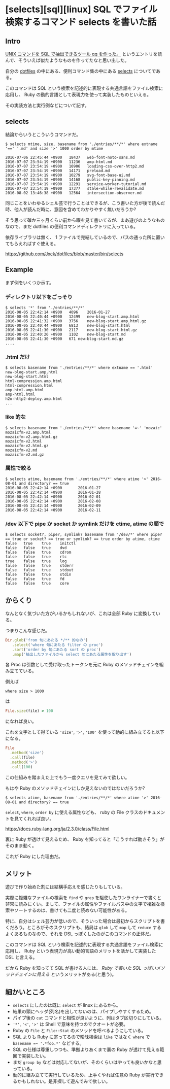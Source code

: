 # [selects][sql][linux] SQL でファイル検索するコマンド selects を書いた話

## Intro

[UNIX コマンドを SQL で抽出できるツール qq を作った。](http://mattn.kaoriya.net/software/lang/go/20160805190022.htm) というエントリを読んで、そういえば似たようなものを作ってたなと思い出した。

自分の [dotfiles](https://github.com/jxck/dotfiles) の中にある、便利コマンド集の中にある [selects](https://github.com/Jxck/dotfiles/blob/master/bin/selects) についてである。

このコマンドは SQL という検索を記述的に表現する共通言語をファイル検索に応用し、 Ruby の動的言語として表現力を使って実装したものといえる。

その実装方法と実行例などについて記す。


## selects

結論からいうとこういうコマンドだ。


```
$ selects mtime, size, basename from './entries/**/*' where extname '==' '.md' and size '>' 1000 order by mtime

2016-07-06 22:45:44 +0900	18437	web-font-noto-sans.md
2016-07-07 23:54:19 +0900	11236	amp-html.md
2016-07-07 23:54:19 +0900	10906	loading-css-over-http2.md
2016-07-07 23:54:19 +0900	14171	preload.md
2016-07-07 23:54:19 +0900	10279	svg-font-base-ui.md
2016-07-07 23:54:19 +0900	14168	public-key-pinning.md
2016-07-07 23:54:19 +0900	12291	service-worker-tutorial.md
2016-07-07 23:54:19 +0900	17377	stale-while-revalidate.md
2016-08-02 13:46:38 +0900	12564	intersection-observer.md
```

同じことをいわゆるシェル芸で行うことはできるが、こう書いた方が後で読んだ時、他人が読んだ時に、意図を含めてわかりやすく無いだろうか?

そう思って確か三ヶ月くらい前から暇を見て書いてるが、まあ遊びのようなものなので、まだ dotfiles の便利コマンドディレクトリに入っている。

依存ライブラリは無く、 1 ファイルで完結しているので、パスの通った所に置いてもらえればすぐ使える。

<https://github.com/Jxck/dotfiles/blob/master/bin/selects>


## Example

まず例をいくつか示す。


### ディレクトリ以下をごっそり


```
$ selects '*' from './entries/**/*'
2016-08-05 22:42:14 +0900	4096	2016-01-27
2016-08-05 22:40:44 +0900	12499	new-blog-start.amp.html
2016-08-05 22:41:32 +0900	3756	new-blog-start.amp.html.gz
2016-08-05 22:40:44 +0900	6813	new-blog-start.html
2016-08-05 22:41:30 +0900	2117	new-blog-start.html.gz
2016-08-05 22:40:20 +0900	1102	new-blog-start.md
2016-08-05 22:41:30 +0900	671	new-blog-start.md.gz
....
```


### .html だけ


```
$ selects basename from './entries/**/*' where extname == '.html'
new-blog-start.amp.html
new-blog-start.html
html-compression.amp.html
html-compression.html
amp-html.amp.html
amp-html.html
h2o-http2-deploy.amp.html
...
```


### like 的な


```
$ selects basename from './entries/**/*' where basename '=~' 'mozaic'
mozaicfm-v2.amp.html
mozaicfm-v2.amp.html.gz
mozaicfm-v2.html
mozaicfm-v2.html.gz
mozaicfm-v2.md
mozaicfm-v2.md.gz
```


### 属性で絞る


```
$ selects atime, basename from './entries/**/*' where atime '>' 2016-08-01 and directory? == true
2016-08-05 22:42:14 +0900       2016-01-27
2016-08-05 22:42:14 +0900       2016-01-28
2016-08-05 22:42:14 +0900       2016-02-01
2016-08-05 22:42:14 +0900       2016-02-08
2016-08-05 22:42:14 +0900       2016-02-09
2016-08-05 22:42:14 +0900       2016-02-11
```


### /dev 以下で pipe か socket か symlink だけを ctime, atime の順で


```
$ selects socket?, pipe?, symlink? basename from '/dev/*' where pipe? == true or socket? == true or symlink? == true order by atime, ctime
false   true    true    initctl
false   false   true    dvd
false   false   true    cdrom
false   false   true    rtc
true    false   true    log
false   false   true    stderr
false   false   true    stdout
false   false   true    stdin
false   false   true    fd
false   false   true    core
```


## からくり

なんとなく気づいた方がいるかもしれないが、これは全部 Ruby に変換している。

つまりこんな感じだ。


```ruby
Dir.glob('from 句にあたる */** 的なの')
   .select('where 句にあたる filter の proc')
   .sort('order by 句にあたる sort の proc')
   .map('抽出したファイルから select 句にあたる属性を取り出す')
```

各 Proc は引数として受け取ったトークンを元に Ruby のメソッドチェインを組み立てている。

例えば


```
where size > 1000
```

は


```ruby
File.size(file) > 100
```

になれば良い。

これを文字として得ている `'size'`, `'>'`, `'100'` を使って動的に組み立てると以下になる。


```ruby
File
  .method('size')
  .call(file)
  .method('>')
  .call(100)
```

この仕組みを踏まえた上でもう一度クエリを見てみて欲しい。

もはや Ruby のメソッドチェインにしか見えないのではないだろうか?


```
$ selects atime, basename from './entries/**/*' where atime '>' 2016-08-01 and directory? == true
```

`select`, `where`, `order by` に使える属性なども、 ruby の File クラスのドキュメントを見てくれれば良い。

<https://docs.ruby-lang.org/ja/2.3.0/class/File.html>

裏に Ruby が透けて見えるため、 Ruby を知ってると「こうすれば動きそう」がそのまま動く。

これが Ruby にした理由だ。


## メリット

遊びで作り始めた割には結構手応えを感じたりもしている。

実際に複雑なファイルの検索を `find` や `grep` を駆使したワンライナーで書くと非常に読みにくい。まして、ファイルの属性やファイルパス中の文字で複雑な検索やソートするのは、書けても二度と読めない可能性がある。

特に、自分はシェル芸力が低いので、そういった場合は最初からスクリプトを書くだろう。ところがそのスクリプトも、結局は `glob` して `map` して `reduce` するよくあるものなので、それを DSL っぽくしたのがこのコマンドの正体だ。

このコマンドは SQL という検索を記述的に表現する共通言語をファイル検索に応用し、 Ruby という表現力が高い動的言語のメリットを活かして実装した DSL と言える。

だから Ruby を知ってて SQL が書ける人には、 *Ruby で書いた SQL っぽいメソッドチェインに見える* というメリットがある(と思う)。


## 細かいところ

- `selects` にしたのは既に `select` が linux にあるから。
- 結果の頭にヘッダ(列名)を出してないのは、パイプしやすくするため。
- パイプ後の `cut` コマンドと相性が良いように、列はタブ区切りにしている。
- `'*'`, `'<'`,  `'>'` は Shell で意味を持つのでクオートが必要。
- Ruby の `File` と `File::Stat` のメソッドを呼べるようにしている。
- SQL よりも Ruby に寄ってるので曖昧検索は `like` ではなく `where` で `basename =~ '.*foo.*'` などする。
- SQL の仕様は尊重しつつも、準拠よりあくまで裏の Ruby が透けて見える範囲で実装したい。
- まだ `group by` などは対応してないが、そのくらいはやっても良いかなと思っている。
- 動的に組み立てて実行しているため、上手くやれば任意の Ruby が実行できるかもしれない。是非探して遊んでみて欲しい。
